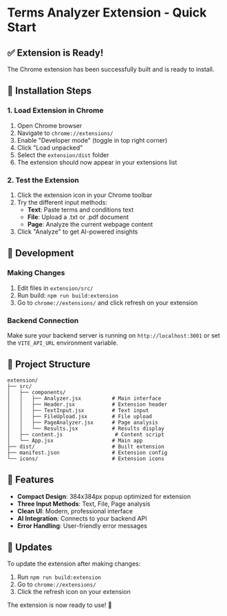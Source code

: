 # Terms Analyzer Extension - Quick Start

## ✅ Extension is Ready!

The Chrome extension has been successfully built and is ready to install.

## 🚀 Installation Steps

### 1. Load Extension in Chrome

1. Open Chrome browser
2. Navigate to `chrome://extensions/`
3. Enable "Developer mode" (toggle in top right corner)
4. Click "Load unpacked"
5. Select the `extension/dist` folder
6. The extension should now appear in your extensions list

### 2. Test the Extension

1. Click the extension icon in your Chrome toolbar
2. Try the different input methods:
   - **Text**: Paste terms and conditions text
   - **File**: Upload a .txt or .pdf document
   - **Page**: Analyze the current webpage content
3. Click "Analyze" to get AI-powered insights

## 🔧 Development

### Making Changes

1. Edit files in `extension/src/`
2. Run build: `npm run build:extension`
3. Go to `chrome://extensions/` and click refresh on your extension

### Backend Connection

Make sure your backend server is running on `http://localhost:3001` or set the `VITE_API_URL` environment variable.

## 📁 Project Structure

```
extension/
├── src/
│   ├── components/
│   │   ├── Analyzer.jsx          # Main interface
│   │   ├── Header.jsx            # Extension header
│   │   ├── TextInput.jsx         # Text input
│   │   ├── FileUpload.jsx        # File upload
│   │   ├── PageAnalyzer.jsx      # Page analysis
│   │   └── Results.jsx           # Results display
│   ├── content.js                 # Content script
│   └── App.jsx                   # Main app
├── dist/                         # Built extension
├── manifest.json                 # Extension config
└── icons/                        # Extension icons
```

## 🎯 Features

- **Compact Design**: 384x384px popup optimized for extension
- **Three Input Methods**: Text, File, Page analysis
- **Clean UI**: Modern, professional interface
- **AI Integration**: Connects to your backend API
- **Error Handling**: User-friendly error messages

## 🔄 Updates

To update the extension after making changes:
1. Run `npm run build:extension`
2. Go to `chrome://extensions/`
3. Click the refresh icon on your extension

The extension is now ready to use! 🎉 